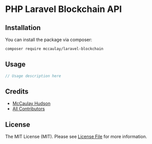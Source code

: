 # PHP Laravel Blockchain API

## Installation

You can install the package via composer:

```bash
composer require mccaulay/laravel-blockchain
```

## Usage

``` php
// Usage description here
```

## Credits

- [McCaulay Hudson](https://github.com/mccaulay)
- [All Contributors](../../contributors)

## License

The MIT License (MIT). Please see [License File](LICENSE.md) for more information.
